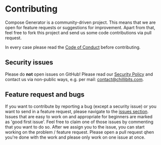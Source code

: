 # Contributing
Compose Generator is a community-driven project. This means that we are open for feature requests or suggestions for improvement.
Apart from that, feel free to fork this project and send us some code contributions via pull request.

In every case please read the [Code of Conduct](https://github.com/spicelang/spice/blob/main/CODE_OF_CONDUCT.md) before contributing.

## Security issues
Please do **not** open issues on GitHub! Please read our [Security Policy](https://github.com/spicelang/spice/blob/main/SECURITY.md) and contact us via non-public ways, e.g. per mail: [contact@chillibits.com](mailto:contact@chillibits.com).

## Feature request and bugs
If you want to contribute by reporting a bug (except a security issue) or you want to send in a feature request, please navigate to the [issues section](https://github.com/spicelang/spice/issues). Issues that are easy to work on and appropriate for beginners are marked as 'good first issue'. Feel free to claim one of those issues by commenting that you want to do so. After we assign you to the issue, you can start working on the problem / feature request. Please open a pull request qhen you're done with the work and please only work on one issue at once.